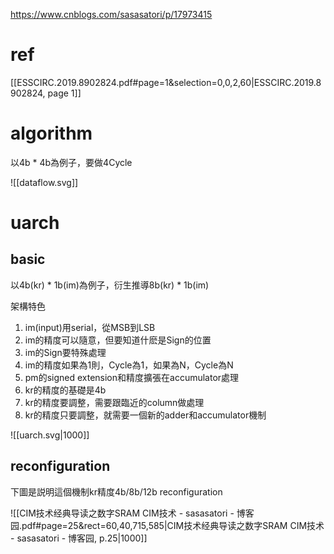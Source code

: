 https://www.cnblogs.com/sasasatori/p/17973415
# ref
[[ESSCIRC.2019.8902824.pdf#page=1&selection=0,0,2,60|ESSCIRC.2019.8902824, page 1]]

# algorithm

以4b * 4b為例子，要做4Cycle

![[dataflow.svg]]

# uarch

## basic

以4b(kr) * 1b(im)為例子，衍生推導8b(kr) * 1b(im)

架構特色
1. im(input)用serial，從MSB到LSB
2. im的精度可以隨意，但要知道什麽是Sign的位置
3. im的Sign要特殊處理
4. im的精度如果為1則，Cycle為1，如果為N，Cycle為N
5. pm的signed extension和精度擴張在accumulator處理
6. kr的精度的基礎是4b
7. kr的精度要調整，需要跟臨近的column做處理
8. kr的精度只要調整，就需要一個新的adder和accumulator機制

![[uarch.svg|1000]]

## reconfiguration

下圖是説明這個機制kr精度4b/8b/12b reconfiguration

![[CIM技术经典导读之数字SRAM CIM技术 - sasasatori - 博客园.pdf#page=25&rect=60,40,715,585|CIM技术经典导读之数字SRAM CIM技术 - sasasatori - 博客园, p.25|1000]]